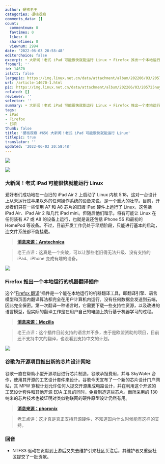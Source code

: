 ```yaml
---
author: 硬核老王
categories: 硬核观察
comments_data: []
count:
  commentnum: 0
  favtimes: 0
  likes: 0
  sharetimes: 0
  viewnum: 2994
date: '2022-06-03 20:58:48'
editorchoice: false
excerpt: • 大新闻！老式 iPad 可能很快就能运行 Linux • Firefox 推出一个本地运行的机器翻译插件 • 谷歌为开源项目推出新的芯片设计网站
fromurl: ''
id: 14670
islctt: false
largepic: https://img.linux.net.cn/data/attachment/album/202206/03/205725nuyz555a8501m4l4.jpg
url: /article-14670-1.html
pic: https://img.linux.net.cn/data/attachment/album/202206/03/205725nuyz555a8501m4l4.jpg.thumb.jpg
related: []
reviewer: ''
selector: ''
summary: • 大新闻！老式 iPad 可能很快就能运行 Linux • Firefox 推出一个本地运行的机器翻译插件 • 谷歌为开源项目推出新的芯片设计网站
tags:
- iPad
- Firefox
- 谷歌
thumb: false
title: '硬核观察 #656 大新闻！老式 iPad 可能很快就能运行 Linux'
titlepic: true
translator: ''
updated: '2022-06-03 20:58:48'
---
```


![](/data/attachment/album/202206/03/205725nuyz555a8501m4l4.jpg)


![](/data/attachment/album/202206/03/205744nz81vbhn8nz8ngvg.jpg)


### 大新闻！老式 iPad 可能很快就能运行 Linux


爱好者们成功地在一台旧的 iPad Air 2 上启动了 Linux 内核 5.18，这对一台设计上从未运行过苹果以外的任何操作系统的设备来说，是一个重大的壮举。目前，开发者们只在一些使用 A7 和 A8 芯片的旧版 iPad 硬件上运行了 Linux，这包括 iPad Air、iPad Air 2 和几代 iPad mini。但随后他们暗示，将有可能让 Linux 在任何装有 A7 或 A8 的设备上运行，也就是说还包括 iPhone 5S 和最初的 HomePod 等设备。不过，目前开发工作仍处于早期阶段，只能进行基本的启动，连文件系统都不能挂载。



> 
> **[消息来源：Arstechnica](https://arstechnica.com/gadgets/2022/06/developers-get-linux-up-and-running-on-old-ipad-air-2-hardware/)**
> 
> 
> 



> 
> 老王点评：这真是一个突破，可以让那些老旧得无法升级、没有支持的 iPad、iPhone 变成有趣的设备。
> 
> 
> 


![](/data/attachment/album/202206/03/205757a4sslsm40kxlkmks.jpg)


### Firefox 推出一个本地运行的机器翻译插件


这个“[Firefox 翻译](https://addons.mozilla.org/en-US/firefox/addon/firefox-translations/)”插件是一个能在本地运行的机器翻译工具，即翻译引擎、语言模型和页面内翻译算法都完全在用户计算机内运行，没有任何数据会发送到云端，因此完全保密。第一次翻译一种语言时，它需要下载一些支持性资源，以及改进的语言模型，但实际的翻译工作是在用户自己的电脑上执行基于机器学习的过程。



> 
> **[消息来源：Mozilla](https://blog.mozilla.org/en/mozilla/local-translation-add-on-project-bergamot/)**
> 
> 
> 



> 
> 老王点评：这个插件目前支持的语言并不多，由于是欧盟资助的项目，目前还不支持中文的翻译，也没看到支持中文的计划。
> 
> 
> 


![](/data/attachment/album/202206/03/205815yojoo3ulkko2tak2.jpg)


### 谷歌为开源项目推出新的芯片设计网站


谷歌一直在帮助小型开源项目进行芯片制造，谷歌承担费用，并与 SkyWater 合作，使用其开源的工艺设计套件来设计。谷歌今天宣布了一个新的芯片设计门户网站，其 MPW 穿梭计划允许任何人提交开源集成电路设计，并在利用这个开源的工艺设计套件和其他开源 EDA 工具的同时，免费制造这些芯片。而所采用的 130 纳米的芯片技术也被证明对类似物联网的硬件原型设计仍然有用。



> 
> **[消息来源：phoronix](https://www.phoronix.com/scan.php?page=news_item&px=Google-Open-Silicon-Portal)**
> 
> 
> 



> 
> 老王点评：这才真是真正支持开源硬件，不知道国内什么时候能有这样的支持。
> 
> 
> 


### 回音


* NTFS3 驱动在贡献到上游后又失去维护引来社区关注后，其维护者又重返社区提交了一批贡献。